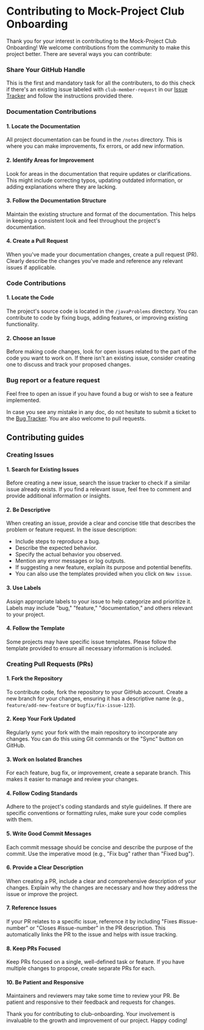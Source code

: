 
# Contributing to Mock-Project Club Onboarding

Thank you for your interest in contributing to the Mock-Project Club Onboarding! We welcome contributions from the community to make this project better. There are several ways you can contribute:

### Share Your GitHub Handle

This is the first and mandatory task for all the contributers, to do this check if there's an existing issue labeled with `club-member-request` in our [Issue Tracker](https://github.com/SST-OSS/club-onboarding/issues/) and follow the instructions provided there.

### Documentation Contributions

#### 1. Locate the Documentation

All project documentation can be found in the `/notes` directory. This is where you can make improvements, fix errors, or add new information.

#### 2. Identify Areas for Improvement

Look for areas in the documentation that require updates or clarifications. This might include correcting typos, updating outdated information, or adding explanations where they are lacking.

#### 3. Follow the Documentation Structure

Maintain the existing structure and format of the documentation. This helps in keeping a consistent look and feel throughout the project's documentation.

#### 4. Create a Pull Request

When you've made your documentation changes, create a pull request (PR). Clearly describe the changes you've made and reference any relevant issues if applicable.

### Code Contributions

#### 1. Locate the Code

The project's source code is located in the `/javaProblems` directory. You can contribute to code by fixing bugs, adding features, or improving existing functionality.

#### 2. Choose an Issue

Before making code changes, look for open issues related to the part of the code you want to work on. If there isn't an existing issue, consider creating one to discuss and track your proposed changes.

### Bug report or a feature request

Feel free to open an issue if you have found a bug or wish to see a feature implemented.

In case you see any mistake in any doc, do not hesitate to submit a ticket to the [Bug Tracker](https://github.com/SST-OSS/club-onboarding/issues). You are also welcome to pull requests.

## Contributing guides

### Creating Issues

#### 1. Search for Existing Issues

Before creating a new issue, search the issue tracker to check if a similar issue already exists. If you find a relevant issue, feel free to comment and provide additional information or insights.

#### 2. Be Descriptive

When creating an issue, provide a clear and concise title that describes the problem or feature request. In the issue description:

* Include steps to reproduce a bug.
* Describe the expected behavior.
* Specify the actual behavior you observed.
* Mention any error messages or log outputs.
* If suggesting a new feature, explain its purpose and potential benefits.
* You can also use the templates provided when you click on `New issue`.

#### 3. Use Labels

Assign appropriate labels to your issue to help categorize and prioritize it. Labels may include "bug," "feature," "documentation," and others relevant to your project.

#### 4. Follow the Template

Some projects may have specific issue templates. Please follow the template provided to ensure all necessary information is included.

### Creating Pull Requests (PRs)

#### 1. Fork the Repository

To contribute code, fork the repository to your GitHub account. Create a new branch for your changes, ensuring it has a descriptive name (e.g., `feature/add-new-feature` or `bugfix/fix-issue-123`).

#### 2. Keep Your Fork Updated

Regularly sync your fork with the main repository to incorporate any changes. You can do this using Git commands or the "Sync" button on GitHub.

#### 3. Work on Isolated Branches

For each feature, bug fix, or improvement, create a separate branch. This makes it easier to manage and review your changes.

#### 4. Follow Coding Standards

Adhere to the project's coding standards and style guidelines. If there are specific conventions or formatting rules, make sure your code complies with them.

#### 5. Write Good Commit Messages

Each commit message should be concise and describe the purpose of the commit. Use the imperative mood (e.g., "Fix bug" rather than "Fixed bug").

#### 6. Provide a Clear Description

When creating a PR, include a clear and comprehensive description of your changes. Explain why the changes are necessary and how they address the issue or improve the project.

#### 7. Reference Issues

If your PR relates to a specific issue, reference it by including "Fixes #issue-number" or "Closes #issue-number" in the PR description. This automatically links the PR to the issue and helps with issue tracking.

#### 8. Keep PRs Focused

Keep PRs focused on a single, well-defined task or feature. If you have multiple changes to propose, create separate PRs for each.

#### 10. Be Patient and Responsive

Maintainers and reviewers may take some time to review your PR. Be patient and responsive to their feedback and requests for changes.

Thank you for contributing to club-onboarding. Your involvement is invaluable to the growth and improvement of our project. Happy coding!
